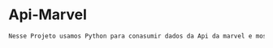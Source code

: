# Api-Marvel
```API.MARVEL.py
Nesse Projeto usamos Python para conasumir dados da Api da marvel e mostrar a descrição do personagem na tela
```
